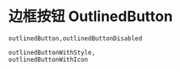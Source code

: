 # 边框按钮 OutlinedButton

```widgetsRow
outlinedButton,outlinedButtonDisabled
```

```widgetsRow
outlinedButtonWithStyle,
outlinedButtonWithIcon
```